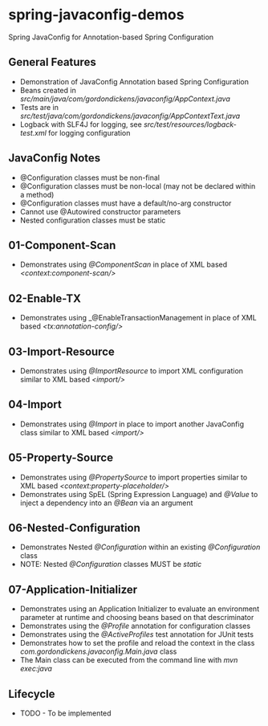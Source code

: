 spring-javaconfig-demos
=======================

Spring JavaConfig for Annotation-based Spring Configuration


General Features
----------------
* Demonstration of JavaConfig Annotation based Spring Configuration
* Beans created in _src/main/java/com/gordondickens/javaconfig/AppContext.java_
* Tests are in _src/test/java/com/gordondickens/javaconfig/AppContextText.java_
* Logback with SLF4J for logging, see _src/test/resources/logback-test.xml_ for logging configuration


JavaConfig Notes
----------------
* @Configuration classes must be non-final
* @Configuration classes must be non-local (may not be declared within a method)
* @Configuration classes must have a default/no-arg constructor
* Cannot use @Autowired constructor parameters
* Nested configuration classes must be static


01-Component-Scan
-----------------
* Demonstrates using _@ComponentScan_ in place of XML based _&lt;context:component-scan/&gt;_


02-Enable-TX
------------
* Demonstrates using _@EnableTransactionManagement in place of XML based _&lt;tx:annotation-config/&gt;_


03-Import-Resource
------------------
* Demonstrates using _@ImportResource_ to import XML configuration similar to XML based _&lt;import/&gt;_


04-Import
---------
* Demonstrates using _@Import_ in place to import another JavaConfig class similar to XML based _&lt;import/&gt;_


05-Property-Source
------------------
* Demonstrates using _@PropertySource_ to import properties similar to XML based _&lt;context:property-placeholder/&gt;_
* Demonstrates using SpEL (Spring Expression Language) and _@Value_ to inject a dependency into an _@Bean_ via an argument


06-Nested-Configuration
-----------------------
* Demonstrates Nested _@Configuration_ within an existing _@Configuration_ class
* NOTE: Nested _@Configuration_ classes MUST be _static_


07-Application-Initializer
--------------------------
* Demonstrates using an Application Initializer to evaluate an environment parameter at runtime and choosing beans based on that descriminator
* Demonstrates using the _@Profile_ annotation for configuration classes
* Demonstrates using the _@ActiveProfiles_ test annotation for JUnit tests
* Demonstrates how to set the profile and reload the context in the class _com.gordondickens.javaconfig.Main.java_ class
* The Main class can be executed from the command line with _mvn exec:java_


Lifecycle
---------
* TODO - To be implemented




